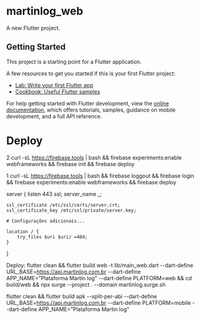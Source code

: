 # martinlog_web

A new Flutter project.

## Getting Started

This project is a starting point for a Flutter application.

A few resources to get you started if this is your first Flutter project:

- [Lab: Write your first Flutter app](https://docs.flutter.dev/get-started/codelab)
- [Cookbook: Useful Flutter samples](https://docs.flutter.dev/cookbook)

For help getting started with Flutter development, view the
[online documentation](https://docs.flutter.dev/), which offers tutorials,
samples, guidance on mobile development, and a full API reference.


# Deploy
2
curl -sL https://firebase.tools | bash &&  firebase experiments:enable webframeworks &&  firebase init &&  firebase deploy


1
curl -sL https://firebase.tools | bash &&  firebase loggout && firebase login && firebase experiments:enable webframeworks &&  firebase deploy


server {
    listen 443 ssl;
    server_name _;

    ssl_certificate /etc/ssl/certs/server.crt;
    ssl_certificate_key /etc/ssl/private/server.key;

    # Configurações adicionais...

    location / {
        try_files $uri $uri/ =404;
    }
}




Deploy: flutter clean && flutter build web -t lib/main_web.dart --dart-define URL_BASE=https://api.martinlog.com.br --dart-define APP_NAME="Plataforma Martin log" --dart-define PLATFORM=web && cd build/web && npx surge --project . --domain martinlog.surge.sh



flutter clean && flutter build apk --split-per-abi --dart-define URL_BASE=https://api.martinlog.com.br --dart-define PLATFORM=mobile --dart-define APP_NAME="Plataforma Martin log"
